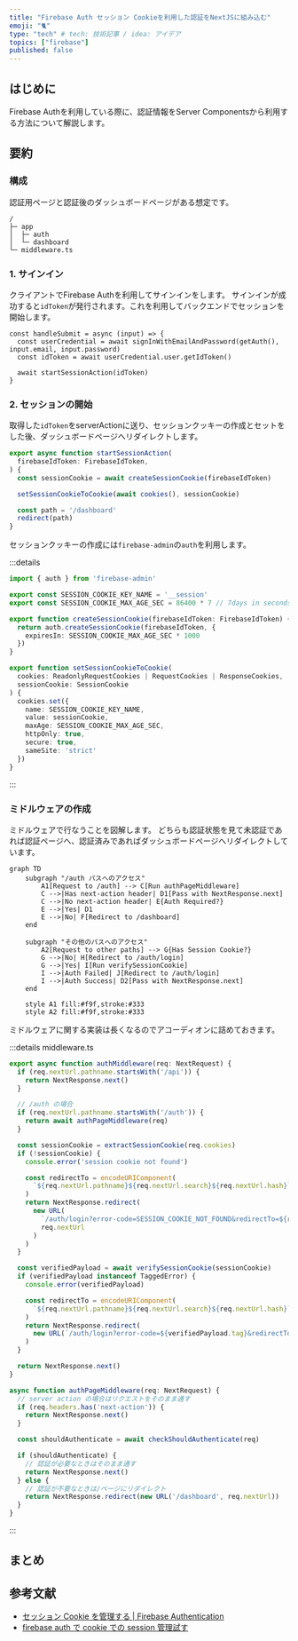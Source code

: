 ```yaml
---
title: "Firebase Auth セッション Cookieを利用した認証をNextJSに組み込む"
emoji: "🐈"
type: "tech" # tech: 技術記事 / idea: アイデア
topics: ["firebase"]
published: false
---
```


## はじめに
Firebase Authを利用している際に、認証情報をServer Componentsから利用する方法について解説します。

## 要約

### 構成
認証用ページと認証後のダッシュボードページがある想定です。

```
/
├─ app
│  ├─ auth
│  └─ dashboard
└─ middleware.ts
```

### 1. サインイン
クライアントでFirebase Authを利用してサインインをします。
サインインが成功すると`idToken`が発行されます。これを利用してバックエンドでセッションを開始します。

```tsx:auth/page.tsx
const handleSubmit = async (input) => {
  const userCredential = await signInWithEmailAndPassword(getAuth(), input.email, input.password)
  const idToken = await userCredential.user.getIdToken()

  await startSessionAction(idToken)
}
```

### 2. セッションの開始

取得した`idToken`をserverActionに送り、セッションクッキーの作成とセットをした後、ダッシュボードページへリダイレクトします。

```ts:actions.ts
export async function startSessionAction(
  firebaseIdToken: FirebaseIdToken,
) {
  const sessionCookie = await createSessionCookie(firebaseIdToken)

  setSessionCookieToCookie(await cookies(), sessionCookie)

  const path = '/dashboard'
  redirect(path)
}
```
セッションクッキーの作成には`firebase-admin`の`auth`を利用します。

:::details
```ts
import { auth } from 'firebase-admin'

export const SESSION_COOKIE_KEY_NAME = '__session'
export const SESSION_COOKIE_MAX_AGE_SEC = 86400 * 7 // 7days in seconds

export function createSessionCookie(firebaseIdToken: FirebaseIdToken) {
  return auth.createSessionCookie(firebaseIdToken, {
    expiresIn: SESSION_COOKIE_MAX_AGE_SEC * 1000
  })
}

export function setSessionCookieToCookie(
  cookies: ReadonlyRequestCookies | RequestCookies | ResponseCookies,
  sessionCookie: SessionCookie
) {
  cookies.set({
    name: SESSION_COOKIE_KEY_NAME,
    value: sessionCookie,
    maxAge: SESSION_COOKIE_MAX_AGE_SEC,
    httpOnly: true,
    secure: true,
    sameSite: 'strict'
  })
}
```
:::

### ミドルウェアの作成

ミドルウェアで行なうことを図解します。
どちらも認証状態を見て未認証であれば認証ページへ、認証済みであればダッシュボードページへリダイレクトしています。

```mermaid
graph TD
    subgraph "/auth パスへのアクセス"
        A1[Request to /auth] --> C[Run authPageMiddleware]
        C -->|Has next-action header| D1[Pass with NextResponse.next]
        C -->|No next-action header| E{Auth Required?}
        E -->|Yes| D1
        E -->|No| F[Redirect to /dashboard]
    end

    subgraph "その他のパスへのアクセス"
        A2[Request to other paths] --> G{Has Session Cookie?}
        G -->|No| H[Redirect to /auth/login]
        G -->|Yes| I[Run verifySessionCookie]
        I -->|Auth Failed| J[Redirect to /auth/login]
        I -->|Auth Success| D2[Pass with NextResponse.next]
    end

    style A1 fill:#f9f,stroke:#333
    style A2 fill:#f9f,stroke:#333
```

ミドルウェアに関する実装は長くなるのでアコーディオンに詰めておきます。

:::details middleware.ts
```ts:middleware.ts
export async function authMiddleware(req: NextRequest) {
  if (req.nextUrl.pathname.startsWith('/api')) {
    return NextResponse.next()
  }

  // /auth の場合
  if (req.nextUrl.pathname.startsWith('/auth')) {
    return await authPageMiddleware(req)
  }

  const sessionCookie = extractSessionCookie(req.cookies)
  if (!sessionCookie) {
    console.error('session cookie not found')

    const redirectTo = encodeURIComponent(
      `${req.nextUrl.pathname}${req.nextUrl.search}${req.nextUrl.hash}`
    )
    return NextResponse.redirect(
      new URL(
        `/auth/login?error-code=SESSION_COOKIE_NOT_FOUND&redirectTo=${redirectTo}`,
        req.nextUrl
      )
    )
  }

  const verifiedPayload = await verifySessionCookie(sessionCookie)
  if (verifiedPayload instanceof TaggedError) {
    console.error(verifiedPayload)

    const redirectTo = encodeURIComponent(
      `${req.nextUrl.pathname}${req.nextUrl.search}${req.nextUrl.hash}`
    )
    return NextResponse.redirect(
      new URL(`/auth/login?error-code=${verifiedPayload.tag}&redirectTo=${redirectTo}`, req.nextUrl)
    )
  }

  return NextResponse.next()
}

async function authPageMiddleware(req: NextRequest) {
  // server action の場合はリクエストをそのまま通す
  if (req.headers.has('next-action')) {
    return NextResponse.next()
  }

  const shouldAuthenticate = await checkShouldAuthenticate(req)

  if (shouldAuthenticate) {
    // 認証が必要なときはそのまま通す
    return NextResponse.next()
  } else {
    // 認証が不要なときは/ページにリダイレクト
    return NextResponse.redirect(new URL('/dashboard', req.nextUrl))
  }
}
```
:::





## まとめ

## 参考文献
- [セッション Cookie を管理する  |  Firebase Authentication](https://firebase.google.com/docs/auth/admin/manage-cookies?hl=ja)
- [firebase auth で cookie での session 管理試す](https://zenn.dev/nbstsh/scraps/7acd43e3e8116e)
